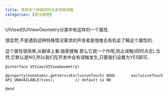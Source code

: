 ```yaml
---
title: 禁用多个按钮同时点击导致误触
categories: [聚沙成塔]
---
```



UIView的UIViewGeometry分类中有这样的一个属性.

很显然,不是遇到这种特殊情况需求的开发者是很难去有机会了解这个属性的.

这个属性很简单,从翻译上看:独家接触  那么它就一个作用,防止误触(同时点击).当然,它默认是NO,所以我们在开发中会有误触发生,只要我们设置为YES即可..


```
@interface UIView(UIViewGeometry)

@property(nonatomic,getter=isExclusiveTouch) BOOL       exclusiveTouch API_UNAVAILABLE(tvos);         // default is NO

@end

```
